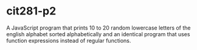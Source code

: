 # cit281-p2
A JavaScript program that prints 10 to 20 random lowercase letters of the english alphabet sorted alphabetically and an identical program that uses function expressions instead of regular functions.
